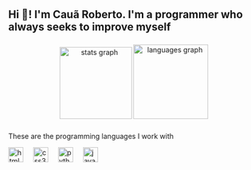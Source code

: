 <h2 align="left">Hi 👋! I'm Cauã Roberto. I'm a programmer who always seeks to improve myself</h2>

###

<div align="center">
  <img src="https://github-readme-stats.vercel.app/api?username=Caua-Roberto466&hide_title=false&hide_rank=false&show_icons=true&include_all_commits=true&count_private=true&disable_animations=false&theme=dark&locale=pt-br&hide_border=false" height="145" alt="stats graph" />
  <img src="https://github-readme-stats.vercel.app/api/top-langs?username=Caua-Roberto466&locale=pt-br&hide_title=false&layout=compact&card_width=320&langs_count=5&theme=dark&hide_border=false" height="150" alt="languages graph" />
</div>

###
These are the programming languages ​​I work with

<div align="left">
  <img src="https://cdn.jsdelivr.net/gh/devicons/devicon/icons/html5/html5-original.svg" height="30" alt="html5 logo" />
  <img width="12" />
  <img src="https://cdn.jsdelivr.net/gh/devicons/devicon/icons/css3/css3-original.svg" height="30" alt="css3 logo" />
  <img width="12" />
  <img src="https://cdn.jsdelivr.net/gh/devicons/devicon/icons/python/python-original.svg" height="30" alt="python logo" />
  <img width="12" />
  <img src="https://cdn.jsdelivr.net/gh/devicons/devicon/icons/java/java-original.svg" height="30" alt="java logo" />
</div>

###

<br clear="both">


###


###
 

